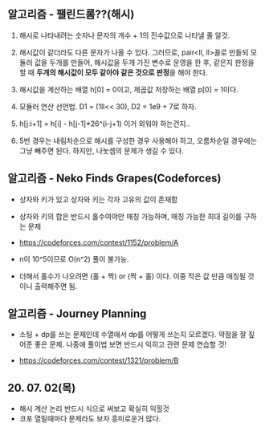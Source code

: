 ## 알고리즘 - 팰린드롬??(해시)

 1. 해시로 나타내려는 숫자나 문자의 개수 + 1의 진수값으로 나타낼 줄 알것.

 2. 해시값이 같더라도 다른 문자가 나올 수 있다. 그러므로, pair<ll, ll>꼴로 만들되 모듈러 값을 두개를 만들어, 해시값을 두개 가진 변수로 운영을 한 후, 같은지 판정을 할 때 **두개의 해시값이 모두 같아야 같은 것으로 판정**을 해야 한다.

 3. 해시값을 계산하는 배열 h[0] = 0이고, 제곱값 저장하는 배열 p[0] = 1이다.

 4. 모듈러 연산 선언법. D1 = (1ll<< 30), D2 = 1e9 + 7로 하자.

 5. h[j:i+1] = h[i] - h[j-1]*26^(i-j+1) 이거 외워야 하는건지..

 6. 5번 경우는 내림차순으로 해시를 구성한 경우 사용해야 하고, 오름차순일 경우에는 그냥 빼주면 된다. 하지만, 나눗셈의 문제가 생길 수 있다.
 
## 알고리즘 - Neko Finds Grapes(Codeforces)

 - 상자와 키가 있고 상자와 키는 각자 고유의 값이 존재함

 - 상자와 키의 합은 반드시 홀수여야만 매칭 가능하며, 매칭 가능한 최대 길이를 구하는 문제

 - https://codeforces.com/contest/1152/problem/A

 - n이 10^5이므로 O(n^2) 풀이 불가능.

 - 더해서 홀수가 나오려면 (홀 + 짝) or (짝 + 홀) 이다. 이중 작은 값 만큼 매칭될 것이니 출력해주면 됨.

## 알고리즘 - Journey Planning

 - 소팅 + dp를 쓰는 문제인데 수열에서 dp를 어떻게 쓰는지 모르겠다. 약점을 잘 짚어준 좋은 문제. 나중에 풀이법 보면 반드시 익히고 관련 문제 연습할 것!

 - https://codeforces.com/contest/1321/problem/B

## 20. 07. 02(목)
 - 해시 계산 논리 반드시 식으로 써보고 확실히 익힐것
 - 코포 열릴때마다 문제라도 보자 흥미로운거 많다.
